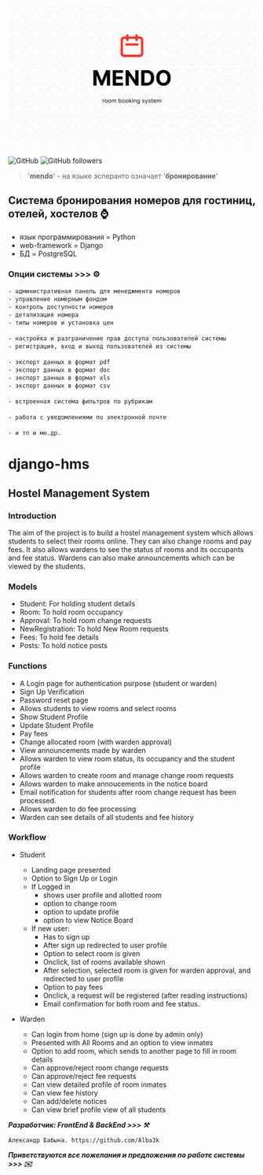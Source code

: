 <kbd><img src="img/MENDO.png" /></kbd>

![GitHub](https://img.shields.io/github/license/Alba3k/reserv_system_mendo?style=for-the-badge)
![GitHub followers](https://img.shields.io/github/followers/Alba3k?style=social)

> '**mendo**' - на языке эсперанто означает '**бронирование**'   

## Система бронирования номеров для гостиниц, отелей, хостелов :watch:

 - язык программирования = Python
 - web-framework = Django
 - БД = PostgreSQL

### Опции системы >>> :gear:

	- административная панель для менеджмента номеров
	- управление номерным фондом 
	- контроль доступности номеров
	- детализация номера
	- типы номеров и установка цен

	- настройка и разграничение прав доступа пользователей системы
	- регистрация, вход и выход пользователей из системы

	- экспорт данных в формат pdf
	- экспорт данных в формат doc
	- экспорт данных в формат xls
	- экспорт данных в формат csv

	- встроенная система фильтров по рубрикам

	- работа с уведомлениями по электронной почте

	- и тп и мн.др.

# django-hms

## Hostel Management System

### Introduction
The aim of the project is to build a hostel management system which allows students to select their rooms online. They can also change rooms and pay fees. It also allows wardens to see the status of rooms and its occupants and fee status. Wardens can also make announcements which can be viewed by the students.


### Models
* Student: For holding student details
* Room: To hold room occupancy
* Approval: To hold room change requests
* NewRegistration: To hold New Room requests
* Fees: To hold fee details
* Posts: To hold notice posts


### Functions
* A Login page for authentication purpose (student or warden)
* Sign Up Verification
* Password reset page
* Allows students to view rooms and select rooms
* Show Student Profile
* Update Student Profile
* Pay fees
* Change allocated room (with warden approval)
* View announcements made by warden
* Allows warden to view room status, its occupancy and the student profile
* Allows warden to create room and manage change room requests
* Allows warden to make annoucements in the notice board
* Email notification for students after room change request has been processed. 
* Allows warden to do fee processing
* Warden can see details of all students and fee history


### Workflow

* Student
	* Landing page presented
	* Option to Sign Up or Login
	* If Logged in 
		* shows user profile and allotted room
		* option to change room
		* option to update profile
		* option to view Notice Board
	* If new user:
		* Has to sign up
		* After sign up redirected to user profile
		* Option to select room is given 
		* Onclick, list of rooms available shown
		* After selection, selected room is given for warden approval, and redirected to user profile
		* Option to pay fees
		* Onclick, a request will be registered (after reading instructions)
		* Email confirmation for both room and fee status.	
		
* Warden
	* Can login from home (sign up is done by admin only)
	* Presented with All Rooms and an option to view inmates
	* Option to add room, which sends to another page to fill in room details
	* Can approve/reject room change requests
	* Can approve/reject fee requests
	* Can view detailed profile of room inmates
	* Can view fee history
	* Can add/delete notices
	* Can view brief profile view of all students






***Разработчик: FrontEnd & BackEnd >>> :hammer_and_pick:***
```team
Александр Бабына. https://github.com/Alba3k
```

***Приветствуются все пожелания и предложения по работе системы >>> :envelope:***


